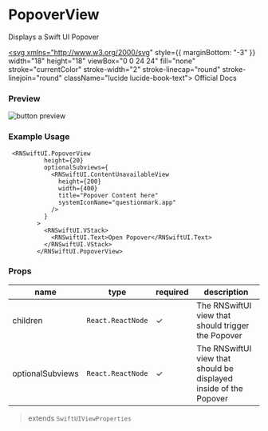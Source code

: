 
# PopoverView

Displays a Swift UI Popover

<a type=
"button" href="https://developer.apple.com/documentation/swiftui/popover" >
<svg xmlns="http://www.w3.org/2000/svg" style={{  marginBottom: "-3"  }} width="18" height="18" viewBox="0 0 24 24" fill="none" stroke="currentColor" stroke-width="2" stroke-linecap="round" stroke-linejoin="round" className="lucide lucide-book-text"><path d="M4 19.5v-15A2.5 2.5 0 0 1 6.5 2H19a1 1 0 0 1 1 1v18a1 1 0 0 1-1 1H6.5a1 1 0 0 1 0-5H20"/><path d="M8 11h8"/><path d="M8 7h6"/></svg>
Official Docs
</a>

### Preview
<div style={{  width: "80%", minHeight: "20%", backgroundColor: "rgb(240, 240, 239)", border: "1px solid rgb(204, 204, 204)", borderRadius: 12, overflow: "hidden"  }}><div style={{  height: 30, backgroundColor: "rgb(240, 240, 240)", display: "flex", alignItems: "center", padding: "0px 10"  }}><div style={{  width: 12, height: 12, borderRadius: "50%", backgroundColor: "rgb(255, 95, 87)", marginRight: 5, display: "inline-block", marginLeft: 10 }}></div><div style={{  width: 12, height: 12, borderRadius: "50%", backgroundColor: "rgb(255, 189, 46)", marginRight: 5, display: "inline-block"  }}></div><div style={{  width: 12, height: 12, borderRadius: "50%", backgroundColor: "rgb(40, 201, 64)", marginRight: 5, display: "inline-block"  }}></div></div><div>


![button preview](@site/static/img/docs/popover.png)


</div></div>


### Example Usage

```tsx
 <RNSwiftUI.PopoverView
          height={20}
          optionalSubviews={
            <RNSwiftUI.ContentUnavailableView
              height={200}
              width={400}
              title="Popover Content here"
              systemIconName="questionmark.app"
            />
          }
        >
          <RNSwiftUI.VStack>
            <RNSwiftUI.Text>Open Popover</RNSwiftUI.Text>
          </RNSwiftUI.VStack>
        </RNSwiftUI.PopoverView>
```


### Props

| name | type | required | description | 
|------|------|----------|-------------|
|  children    |   `React.ReactNode`   |      ✓    |    The RNSwiftUI view that should trigger the Popover        |
|  optionalSubviews    |   `React.ReactNode`   |      ✓    |    The RNSwiftUI view that should be displayed inside of the Popover        |

> extends `SwiftUIViewProperties`